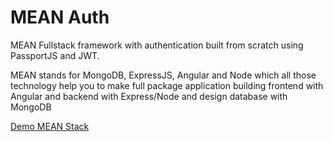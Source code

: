 # MEAN Auth
MEAN Fullstack framework with authentication built from scratch using PassportJS and JWT.

MEAN stands for MongoDB, ExpressJS, Angular and Node which all those technology help you to make full package application
building frontend with Angular and backend with Express/Node and design database with MongoDB

[Demo MEAN Stack](https://fathomless-harbor-45403.herokuapp.com/)
